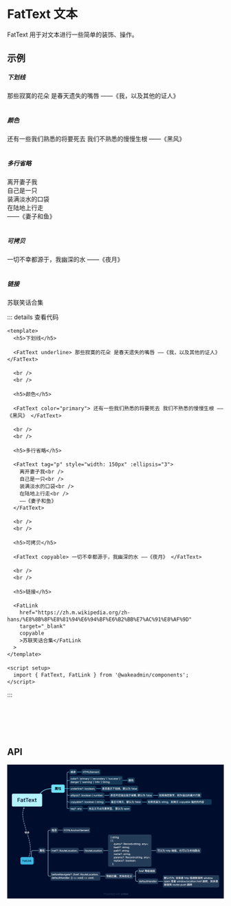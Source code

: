 # FatText 文本

FatText 用于对文本进行一些简单的装饰、操作。

<script setup>
  import {FatText, FatLink} from '@wakeadmin/components'

</script>

## 示例

<ClientOnly>
<div class="wk-demo">
  <h5>下划线</h5>

  <FatText underline>
那些寂寞的花朵
是春天遗失的嘴唇
——《我，以及其他的证人》
  </FatText>

  <br>
  <br>

  <h5>颜色</h5>

  <FatText color="primary">
还有一些我们熟悉的将要死去
我们不熟悉的慢慢生根
——《黑风》
  </FatText>

  <br>
  <br>

  <h5>多行省略</h5>

  <FatText tag="p" style="width: 150px" :ellipsis="3">
离开妻子我<br>
自己是一只<br>
装满淡水的口袋<br>
在陆地上行走<br>
——《妻子和鱼》
</FatText>

<br>
<br>

<h5>可拷贝</h5>

<FatText copyable>
一切不幸都源于，我幽深的水
——《夜月》
</FatText>

<br>
<br>

<h5>链接</h5>

<FatLink href="https://zh.m.wikipedia.org/zh-hans/%E8%8B%8F%E8%81%94%E6%94%BF%E6%B2%BB%E7%AC%91%E8%AF%9D" target="_blank" copyable>苏联笑话合集</FatLink>

</div>

</ClientOnly>

::: details 查看代码

```vue
<template>
  <h5>下划线</h5>

  <FatText underline> 那些寂寞的花朵 是春天遗失的嘴唇 ——《我，以及其他的证人》 </FatText>

  <br />
  <br />

  <h5>颜色</h5>

  <FatText color="primary"> 还有一些我们熟悉的将要死去 我们不熟悉的慢慢生根 ——《黑风》 </FatText>

  <br />
  <br />

  <h5>多行省略</h5>

  <FatText tag="p" style="width: 150px" :ellipsis="3">
    离开妻子我<br />
    自己是一只<br />
    装满淡水的口袋<br />
    在陆地上行走<br />
    ——《妻子和鱼》
  </FatText>

  <br />
  <br />

  <h5>可拷贝</h5>

  <FatText copyable> 一切不幸都源于，我幽深的水 ——《夜月》 </FatText>

  <br />
  <br />

  <h5>链接</h5>

  <FatLink
    href="https://zh.m.wikipedia.org/zh-hans/%E8%8B%8F%E8%81%94%E6%94%BF%E6%B2%BB%E7%AC%91%E8%AF%9D"
    target="_blank"
    copyable
    >苏联笑话合集</FatLink
  >
</template>

<script setup>
  import { FatText, FatLink } from '@wakeadmin/components';
</script>
```

:::

<br>
<br>
<br>
<br>

## API

![](./images/fat-text.png)
